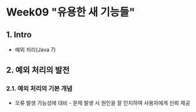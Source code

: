 # Week09 "유용한 새 기능들"

## 1. Intro
* 예외 처리(Java 7)

## 2. 예외 처리의 발전

### 2.1. 예외 처리의 기본 개념
* 오류 발생 가능성에 대비 - 문제 발생 시 원인을 잘 인지하여 사용자에게 신뢰 제공